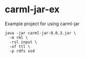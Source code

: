 # carml-jar-ex
Example project for using carml-jar

```
java -jar carml-jar-0.0.3.jar \
  -m rml \
  -rsl input \
  -of ttl \
  -p rdfs xsd
```